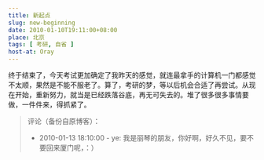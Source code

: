 ```yaml
---
title: 新起点
slug: new-beginning
date: 2010-01-10T19:11:00+08:00
place: 北京
tags: [ 考研, 自省 ]
host-at: Oray
---
```

终于结束了，今天考试更加确定了我昨天的感觉，就连最拿手的计算机一门都感觉不太顺，果然是不能不服老了。算了，考研的梦，等以后机会合适了再尝试。从现在开始，重新努力，就当是已经跌落谷底，再无可失去的。堆了很多很多事情要做，一件件来，得抓紧了。

> 评论（备份自原博客）：
> 
> * 2010-01-13 18:10:00 - ye: 我是丽琴的朋友，你好啊，好久不见，要不要回来厦门呢，：）
